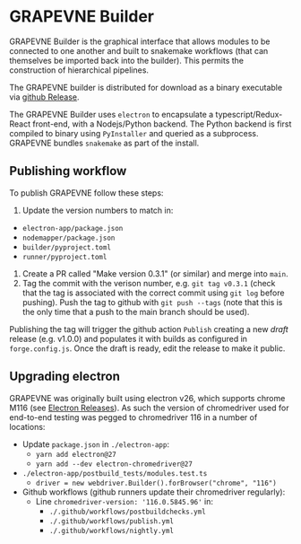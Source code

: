 # GRAPEVNE Builder

GRAPEVNE Builder is the graphical interface that allows modules to be connected
to one another and built to snakemake workflows (that can themselves be imported
back into the builder). This permits the construction of hierarchical pipelines.

The GRAPEVNE builder is distributed for download as a binary executable via
[github Release](https://github.com/kraemer-lab/GRAPEVNE).

The GRAPEVNE Builder uses `electron` to encapsulate a typescript/Redux-React
front-end, with a Nodejs/Python backend. The Python backend is first compiled to
binary using `PyInstaller` and queried as a subprocess. GRAPEVNE bundles `snakemake`
as part of the install.

## Publishing workflow

To publish GRAPEVNE follow these steps:

1. Update the version numbers to match in:
 - `electron-app/package.json`
 - `nodemapper/package.json`
 - `builder/pyproject.toml`
 - `runner/pyproject.toml`
1. Create a PR called "Make version 0.3.1" (or similar) and merge into `main`.
1. Tag the commit with the verison number, e.g. `git tag v0.3.1` (check that the tag is associated with the correct commit using `git log` before pushing). Push the tag to github with `git push --tags` (note that this is the only time that a push to the main branch should be used).

Publishing the tag will trigger the github action `Publish` creating a new _draft_ release (e.g. v1.0.0) and populates it with builds as configured in `forge.config.js`. Once the draft is ready, edit the release to make it public.

## Upgrading electron

GRAPEVNE was originally built using electron v26, which supports chrome M116
(see [Electron Releases](https://www.electronjs.org/docs/latest/tutorial/electron-timelines)).
As such the version of chromedriver used for end-to-end testing was pegged
to chromedriver 116 in a number of locations:

- Update `package.json` in `./electron-app`:
  - `yarn add electron@27`
  - `yarn add --dev electron-chromedriver@27`
- `./electron-app/postbuild_tests/modules.test.ts`
  - `driver = new webdriver.Builder().forBrowser("chrome", "116")`
- Github workflows (github runners update their chromedriver regularly):
  - Line `chromedriver-version: '116.0.5845.96'` in:
    - `./.github/workflows/postbuildchecks.yml`
    - `./.github/workflows/publish.yml`
    - `./.github/workflows/nightly.yml`
